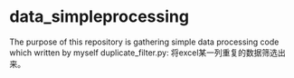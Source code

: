 # data_simpleprocessing
The purpose of this repository is gathering simple data processing  code which written by myself
duplicate_filter.py: 将excel某一列重复的数据筛选出来。
